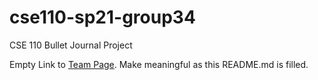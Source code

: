 # cse110-sp21-group34
CSE 110 Bullet Journal Project

Empty Link to [Team Page](./admin/team.md). Make meaningful as this README.md is filled.
